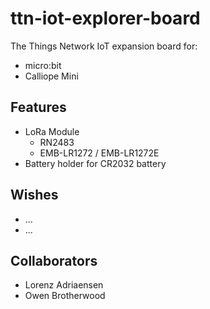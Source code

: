 # ttn-iot-explorer-board
The Things Network IoT expansion board for: 
* micro:bit
* Calliope  Mini

## Features
* LoRa Module
  * RN2483
  * EMB-LR1272 / EMB-LR1272E
* Battery holder for CR2032 battery

## Wishes
* ...
* ...

## Collaborators
* Lorenz Adriaensen
* Owen Brotherwood
